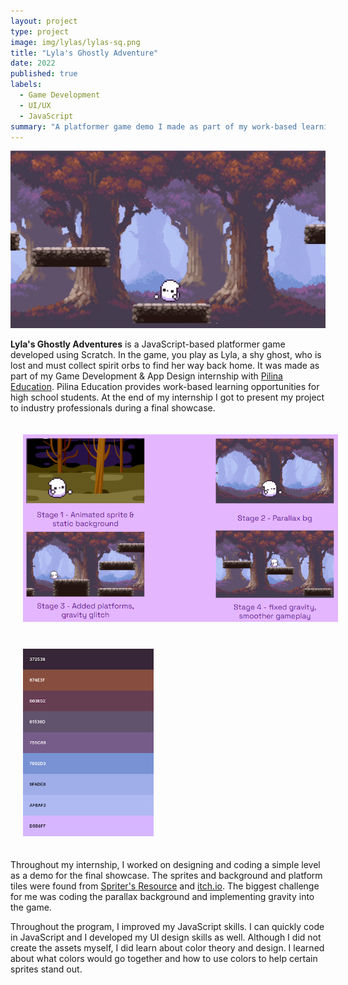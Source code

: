 ```yaml
---
layout: project
type: project
image: img/lylas/lylas-sq.png
title: "Lyla's Ghostly Adventure"
date: 2022
published: true
labels:
  - Game Development
  - UI/UX
  - JavaScript
summary: "A platformer game demo I made as part of my work-based learning internship at Pilina Education."
---
```


<div class="text-center p-4"><img width="600px" src="../img/lylas/lylas-demo.gif"></div>

**Lyla's Ghostly Adventures** is a JavaScript-based platformer game developed using Scratch. In the game, you play as Lyla, a shy ghost, who is lost and must collect spirit orbs to find her way back home. It was made as part of my Game Development & App Design internship with [Pilina Education](https://www.pilinaeducation.org/). Pilina Education provides work-based learning opportunities for high school students. At the end of my internship I got to present my project to industry professionals during a final showcase.

<div class="text-center p-4"><img height="300px" style="padding: 20px" src="../img/lylas/lylas-progress-shots.png"><img height="300px" style="padding: 20px 20px 20px" src="../img/lylas/lylas-colors.png"></div>

Throughout my internship, I worked on designing and coding a simple level as a demo for the final showcase. The sprites and background and platform tiles were found from [Spriter's Resource](https://www.spriters-resource.com/pc_computer/forager/sheet/133917/) and [itch.io](https://brullov.itch.io/oak-woods). The biggest challenge for me was coding the parallax background and implementing gravity into the game.

Throughout the program, I improved my JavaScript skills. I can quickly code in JavaScript and I developed my UI design skills as well. Although I did not create the assets myself, I did learn about color theory and design. I learned about what colors would go together and how to use colors to help certain sprites stand out.